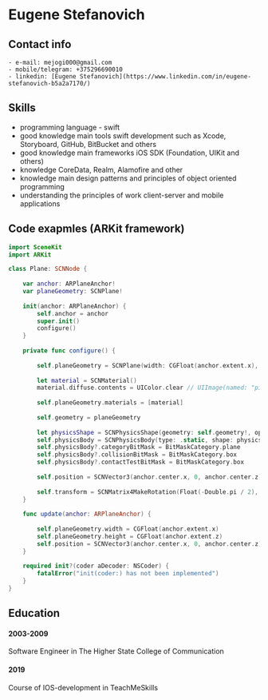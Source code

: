 # Eugene Stefanovich

## Contact info
    - e-mail: mejogi000@gmail.com
    - mobile/telegram: +375296690010
    - linkedin: [Eugene Stefanovich](https://www.linkedin.com/in/eugene-stefanovich-b5a2a7170/)

## Skills
- programming language - swift
- good knowledge main tools swift development such as Xcode, Storyboard, GitHub, BitBucket and others
- good knowledge main frameworks iOS SDK (Foundation, UIKit and others)
- knowledge CoreData, Realm, Alamofire and other
- knowledge main design patterns and principles of object oriented programming
- understanding the principles of work client-server and mobile applications 

## Code exapmles (ARKit framework)
```Swift
import SceneKit
import ARKit

class Plane: SCNNode {
    
    var anchor: ARPlaneAnchor!
    var planeGeometry: SCNPlane!
    
    init(anchor: ARPlaneAnchor) {
        self.anchor = anchor
        super.init()
        configure()
    }
    
    private func configure() {
        
        self.planeGeometry = SCNPlane(width: CGFloat(anchor.extent.x), height: CGFloat(anchor.extent.z))
        
        let material = SCNMaterial()
        material.diffuse.contents = UIColor.clear // UIImage(named: "pinkWeb.png")
        
        self.planeGeometry.materials = [material]
        
        self.geometry = planeGeometry
        
        let physicsShape = SCNPhysicsShape(geometry: self.geometry!, options: nil)
        self.physicsBody = SCNPhysicsBody(type: .static, shape: physicsShape)
        self.physicsBody?.categoryBitMask = BitMaskCategory.plane
        self.physicsBody?.collisionBitMask = BitMaskCategory.box
        self.physicsBody?.contactTestBitMask = BitMaskCategory.box
        
        self.position = SCNVector3(anchor.center.x, 0, anchor.center.z)
        
        self.transform = SCNMatrix4MakeRotation(Float(-Double.pi / 2), 1.0, 0.0, 0.0)
    }
    
    func update(anchor: ARPlaneAnchor) {
        
        self.planeGeometry.width = CGFloat(anchor.extent.x)
        self.planeGeometry.height = CGFloat(anchor.extent.z)
        self.position = SCNVector3(anchor.center.x, 0, anchor.center.z)
    }
    
    required init?(coder aDecoder: NSCoder) {
        fatalError("init(coder:) has not been implemented")
    }
}
```
## Education

#### 2003-2009
Software Engineer in The Higher State College of Communication

#### 2019
Course of IOS-development in TeachMeSkills
